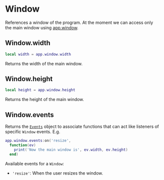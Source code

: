 # Window

References a window of the program. At the moment we can access only
the main window using [app.window](app.md#appwindow).

## Window.width

```lua
local width = app.window.width
```

Returns the width of the main window.

## Window.height

```lua
local height = app.window.height
```

Returns the height of the main window.

## Window.events

Returns the [`Events`](events.md#events) object to associate functions
that can act like listeners of specific `Window` events. E.g.

```lua
app.window.events:on('resize',
  function(ev)
    print('Now the main window is', ev.width, ev.height)
  end)
```

Available events for a `Window`:

* `'resize'`: When the user resizes the window.
